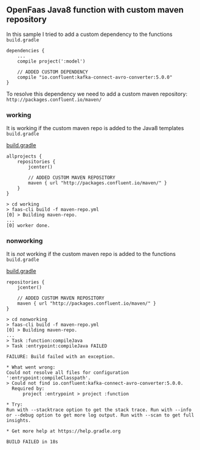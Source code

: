 ## OpenFaas Java8 function with custom maven repository

In this sample I tried to add a custom dependency to the functions `build.gradle`

```
dependencies {
    ...
    compile project(':model')

    // ADDED CUSTOM DEPENDENCY
    compile "io.confluent:kafka-connect-avro-converter:5.0.0"
}
```

To resolve this dependency we need to add a custom maven repository: `http://packages.confluent.io/maven/`

### working

It is working if the custom maven repo is added to the Java8 templates `build.gradle`

[build.gradle](https://raw.githubusercontent.com/CrystalMethod/openfaas-java8-template-with-custom-maven-repo/master/working/template/java8/build.gradle)

```
allprojects {
    repositories {
        jcenter() 

        // ADDED CUSTOM MAVEN REPOSITORY
        maven { url "http://packages.confluent.io/maven/" }
    }
}
```

```
> cd working
> faas-cli build -f maven-repo.yml
[0] > Building maven-repo.
...
[0] worker done.
```

### nonworking

It is *not* working if the custom maven repo is added to the functions `build.gradle`

[build.gradle](https://raw.githubusercontent.com/CrystalMethod/openfaas-java8-template-with-custom-maven-repo/master/nonworking/maven-repo/build.gradle)

```
repositories {
    jcenter()

    // ADDED CUSTOM MAVEN REPOSITORY
    maven { url "http://packages.confluent.io/maven/" }
}
```

```
> cd nonworking
> faas-cli build -f maven-repo.yml
[0] > Building maven-repo.
...
> Task :function:compileJava
> Task :entrypoint:compileJava FAILED

FAILURE: Build failed with an exception.

* What went wrong:
Could not resolve all files for configuration ':entrypoint:compileClasspath'.
> Could not find io.confluent:kafka-connect-avro-converter:5.0.0.
  Required by:
      project :entrypoint > project :function

* Try:
Run with --stacktrace option to get the stack trace. Run with --info or --debug option to get more log output. Run with --scan to get full insights.

* Get more help at https://help.gradle.org

BUILD FAILED in 18s
```

